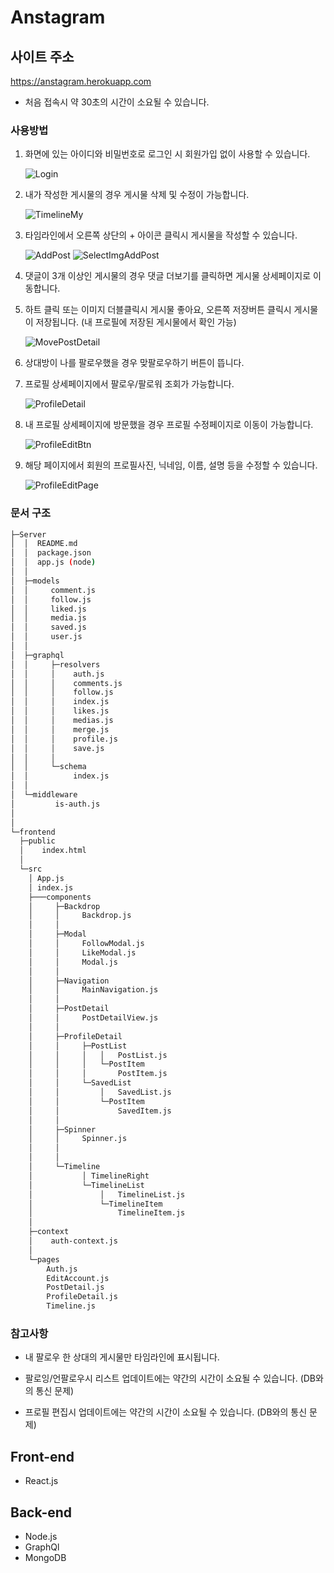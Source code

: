 # Anstagram

## 사이트 주소

<https://anstagram.herokuapp.com>

- 처음 접속시 약 30초의 시간이 소요될 수 있습니다.

### 사용방법

1. 화면에 있는 아이디와 비밀번호로 로그인 시 회원가입 없이 사용할 수 있습니다.

   ![Login](./readmeImg/login.png)

2. 내가 작성한 게시물의 경우 게시물 삭제 및 수정이 가능합니다.

   ![TimelineMy](./readmeImg/timeline_my_post.png)

3. 타임라인에서 오른쪽 상단의 + 아이콘 클릭시 게시물을 작성할 수 있습니다.

   ![AddPost](./readmeImg/add_post.png)
   ![SelectImgAddPost](./readmeImg/select_img_add_post.png)

4. 댓글이 3개 이상인 게시물의 경우 댓글 더보기를 클릭하면 게시물 상세페이지로 이동합니다.
5. 하트 클릭 또는 이미지 더블클릭시 게시물 좋아요, 오른쪽 저장버튼 클릭시 게시물이 저장됩니다. (내 프로필에 저장된 게시물에서 확인 가능)

   ![MovePostDetail](./readmeImg/timeline.png)

6. 상대방이 나를 팔로우했을 경우 맞팔로우하기 버튼이 뜹니다.
7. 프로필 상세페이지에서 팔로우/팔로워 조회가 가능합니다.

   ![ProfileDetail](./readmeImg/profile_detail.png)

8. 내 프로필 상세페이지에 방문했을 경우 프로필 수정페이지로 이동이 가능합니다.

   ![ProfileEditBtn](./readmeImg/edit_profile_btn.png)

9. 해당 페이지에서 회원의 프로필사진, 닉네임, 이름, 설명 등을 수정할 수 있습니다.

   ![ProfileEditPage](./readmeImg/edit_profile.png)

### 문서 구조

```sh
├─Server
│  │  README.md
│  │  package.json
│  │  app.js (node)
│  │
│  ├─models
│  │     comment.js
│  │     follow.js
│  │     liked.js
│  │     media.js
│  │     saved.js
│  │     user.js
│  │
│  ├─graphql
│  │     ├─resolvers
│  │     │    auth.js
│  │     │    comments.js
│  │     │    follow.js
│  │     │    index.js
│  │     │    likes.js
│  │     │    medias.js
│  │     │    merge.js
│  │     │    profile.js
│  │     │    save.js
│  │     │
│  │     └─schema
│  │          index.js
│  │
│  └─middleware
│         is-auth.js
│
│
└─frontend
  ├─public
  │    index.html
  │
  └─src
    │ App.js
    │ index.js
    ├───components
    │     ├─Backdrop
    │     │     Backdrop.js
    │     │
    │     ├─Modal
    │     │     FollowModal.js
    │     │     LikeModal.js
    │     │     Modal.js
    │     │
    │     ├─Navigation
    │     │     MainNavigation.js
    │     │
    │     ├─PostDetail
    │     │     PostDetailView.js
    │     │
    │     ├─ProfileDetail
    │     │     ├─PostList
    │     │     │   │   PostList.js
    │     │     │   └─PostItem
    │     │     │       PostItem.js
    │     │     └─SavedList
    │     │         │   SavedList.js
    │     │         └─PostItem
    │     │             SavedItem.js
    │     │
    │     ├─Spinner
    │     │     Spinner.js
    │     │
    │     │
    │     └─Timeline
    │           │ TimelineRight
    │           └─TimelineList
    │               │   TimelineList.js
    │               └─TimelineItem
    │                   TimelineItem.js
    │
    ├─context
    │    auth-context.js
    │
    └─pages
        Auth.js
        EditAccount.js
        PostDetail.js
        ProfileDetail.js
        Timeline.js

```

### 참고사항

- 내 팔로우 한 상대의 게시물만 타임라인에 표시됩니다.

- 팔로잉/언팔로우시 리스트 업데이트에는 약간의 시간이 소요될 수 있습니다. (DB와의 통신 문제)

- 프로필 편집시 업데이트에는 약간의 시간이 소요될 수 있습니다. (DB와의 통신 문제)

## Front-end

- React.js

## Back-end

- Node.js
- GraphQl
- MongoDB

